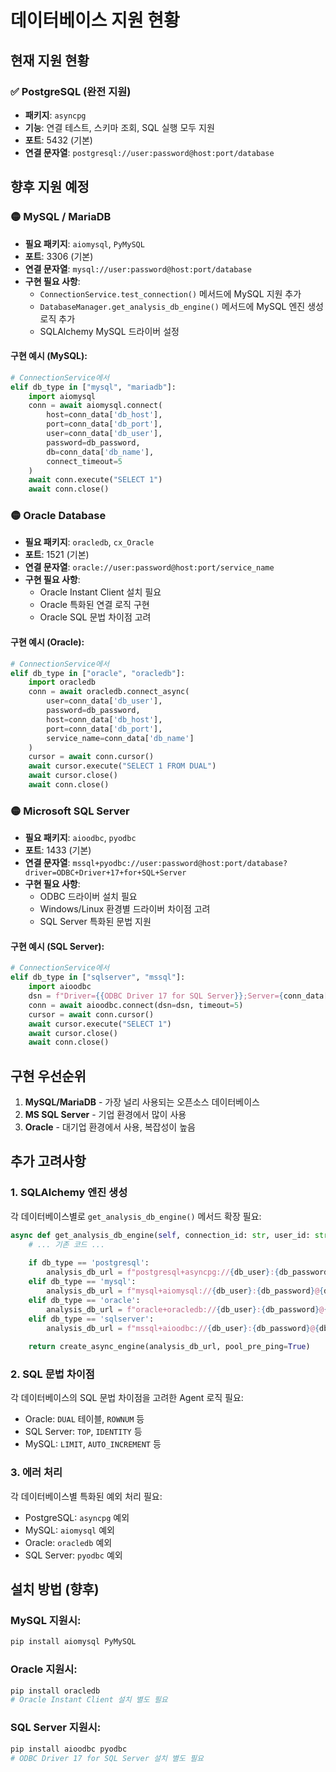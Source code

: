 # 데이터베이스 지원 현황

## 현재 지원 현황

### ✅ PostgreSQL (완전 지원)

- **패키지**: `asyncpg`
- **기능**: 연결 테스트, 스키마 조회, SQL 실행 모두 지원
- **포트**: 5432 (기본)
- **연결 문자열**: `postgresql://user:password@host:port/database`

## 향후 지원 예정

### 🟡 MySQL / MariaDB

- **필요 패키지**: `aiomysql`, `PyMySQL`
- **포트**: 3306 (기본)
- **연결 문자열**: `mysql://user:password@host:port/database`
- **구현 필요 사항**:
  - `ConnectionService.test_connection()` 메서드에 MySQL 지원 추가
  - `DatabaseManager.get_analysis_db_engine()` 메서드에 MySQL 엔진 생성 로직 추가
  - SQLAlchemy MySQL 드라이버 설정

#### 구현 예시 (MySQL):

```python
# ConnectionService에서
elif db_type in ["mysql", "mariadb"]:
    import aiomysql
    conn = await aiomysql.connect(
        host=conn_data['db_host'],
        port=conn_data['db_port'],
        user=conn_data['db_user'],
        password=db_password,
        db=conn_data['db_name'],
        connect_timeout=5
    )
    await conn.execute("SELECT 1")
    await conn.close()
```

### 🟡 Oracle Database

- **필요 패키지**: `oracledb`, `cx_Oracle`
- **포트**: 1521 (기본)
- **연결 문자열**: `oracle://user:password@host:port/service_name`
- **구현 필요 사항**:
  - Oracle Instant Client 설치 필요
  - Oracle 특화된 연결 로직 구현
  - Oracle SQL 문법 차이점 고려

#### 구현 예시 (Oracle):

```python
# ConnectionService에서
elif db_type in ["oracle", "oracledb"]:
    import oracledb
    conn = await oracledb.connect_async(
        user=conn_data['db_user'],
        password=db_password,
        host=conn_data['db_host'],
        port=conn_data['db_port'],
        service_name=conn_data['db_name']
    )
    cursor = await conn.cursor()
    await cursor.execute("SELECT 1 FROM DUAL")
    await cursor.close()
    await conn.close()
```

### 🟡 Microsoft SQL Server

- **필요 패키지**: `aioodbc`, `pyodbc`
- **포트**: 1433 (기본)
- **연결 문자열**: `mssql+pyodbc://user:password@host:port/database?driver=ODBC+Driver+17+for+SQL+Server`
- **구현 필요 사항**:
  - ODBC 드라이버 설치 필요
  - Windows/Linux 환경별 드라이버 차이점 고려
  - SQL Server 특화된 문법 지원

#### 구현 예시 (SQL Server):

```python
# ConnectionService에서
elif db_type in ["sqlserver", "mssql"]:
    import aioodbc
    dsn = f"Driver={{ODBC Driver 17 for SQL Server}};Server={conn_data['db_host']},{conn_data['db_port']};Database={conn_data['db_name']};Uid={conn_data['db_user']};Pwd={db_password};"
    conn = await aioodbc.connect(dsn=dsn, timeout=5)
    cursor = await conn.cursor()
    await cursor.execute("SELECT 1")
    await cursor.close()
    await conn.close()
```

## 구현 우선순위

1. **MySQL/MariaDB** - 가장 널리 사용되는 오픈소스 데이터베이스
2. **MS SQL Server** - 기업 환경에서 많이 사용
3. **Oracle** - 대기업 환경에서 사용, 복잡성이 높음

## 추가 고려사항

### 1. SQLAlchemy 엔진 생성

각 데이터베이스별로 `get_analysis_db_engine()` 메서드 확장 필요:

```python
async def get_analysis_db_engine(self, connection_id: str, user_id: str):
    # ... 기존 코드 ...
    
    if db_type == 'postgresql':
        analysis_db_url = f"postgresql+asyncpg://{db_user}:{db_password}@{db_host}:{db_port}/{db_name}"
    elif db_type == 'mysql':
        analysis_db_url = f"mysql+aiomysql://{db_user}:{db_password}@{db_host}:{db_port}/{db_name}"
    elif db_type == 'oracle':
        analysis_db_url = f"oracle+oracledb://{db_user}:{db_password}@{db_host}:{db_port}/{db_name}"
    elif db_type == 'sqlserver':
        analysis_db_url = f"mssql+aioodbc://{db_user}:{db_password}@{db_host}:{db_port}/{db_name}?driver=ODBC+Driver+17+for+SQL+Server"
    
    return create_async_engine(analysis_db_url, pool_pre_ping=True)
```

### 2. SQL 문법 차이점

각 데이터베이스의 SQL 문법 차이점을 고려한 Agent 로직 필요:
- Oracle: `DUAL` 테이블, `ROWNUM` 등
- SQL Server: `TOP`, `IDENTITY` 등  
- MySQL: `LIMIT`, `AUTO_INCREMENT` 등

### 3. 에러 처리

각 데이터베이스별 특화된 예외 처리 필요:
- PostgreSQL: `asyncpg` 예외
- MySQL: `aiomysql` 예외
- Oracle: `oracledb` 예외
- SQL Server: `pyodbc` 예외

## 설치 방법 (향후)

### MySQL 지원시:

```bash
pip install aiomysql PyMySQL
```

### Oracle 지원시:

```bash
pip install oracledb
# Oracle Instant Client 설치 별도 필요
```

### SQL Server 지원시:

```bash
pip install aioodbc pyodbc
# ODBC Driver 17 for SQL Server 설치 별도 필요
```

 